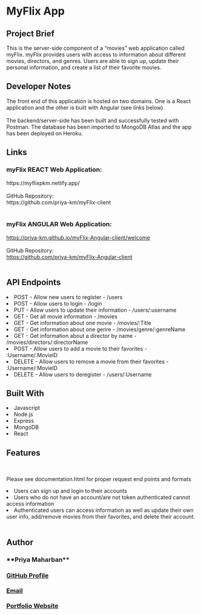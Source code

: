 <h1>MyFlix App</h1>
 
## Project Brief
<p >This is the server-side component of a “movies” web application called myFlix. myFlix provides users with access to information about different movies, directors, and genres. Users are able to sign up, update their  personal information, and create a list of their favorite movies. </p>

## Developer Notes
<p>The front end of this application is hosted on two domains. One is a React application and the other is built with Angular (see links below). 
 <br>
 <br>
 The backend/server-side has been built and successfully tested with Postman. The database has been imported to MongoDB Atlas and the app has been deployed on Heroku.</p>
 
## Links
<h3>myFlix REACT Web Application:</h3>
 https://myflixpkm.netlify.app/
    <br>
    <br>
 GitHub Repository:
    <br>
    https://github.com/priya-km/myFlix-client
    <br>
    <br>
 <h3>myFlix ANGULAR Web Application:</h3>
 
 https://priya-km.github.io/myFlix-Angular-client/welcome
<br>
<br>
GitHub Repository:
<br>
https://github.com/priya-km/myFlix-Angular-client
<br>
<br>
 
## API Endpoints
 <li>POST - Allow new users to register - /users</li>
 <li>POST - Allow users to login - /login</li>
 <li>PUT - Allow users to update their information - /users/:username</li>
 <li>GET - Get all movie information - /movies</li>
 <li>GET - Get information about one movie - /movies/:Title</li>
 <li>GET - Get information about one genre - /movies/genre/:genreName</li>
 <li>GET - Get information about a director by name - /movies/directors/:directorName</li>
 <li>POST - Allow users to add a movie to their favorites - :Username/:MovieID</li>
 <li>DELETE - Allow users to remove a movie from their favorites - :Username/:MovieID</li>
 <li>DELETE - Allow users to deregister - /users/:Username</li>
 
## Built With
  
  <li>Javascript</li>
  <li>Node.js</li>
  <li>Express</li>
  <li>MongoDB</li>
  <li>React</li>
 
  ## Features
  <br>
  <p>Please see documentation.html for proper request end points and formats</p>
  <li>Users can sign up and login to their accounts</li>
  <li>Users who do not have an account/are not token authenticated cannot access information</li>
  <li>Authenticated users can access information as well as update their own user info, add/remove movies from their favorites, and delete their account.</li>
 <br>
 
## Author
<h3>**Priya Maharban**<h3>

[GitHub Profile](https://github.com/priya-km "Priya-Maharban")
  <br><br>
[Email](mailto:priyakmaharban@gmail.com?subject=Hi% "Hi!")
  <br><br>
[Portfolio Website](https://priya-km.github.io/portfolio "Welcome")
  <br><br>

  
 </div>

  
